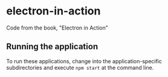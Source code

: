 # electron-in-action
Code from the book, "Electron in Action"

## Running the application

To run these applications, change into the application-specific subdirectories and execute `npm start` at the command line.

